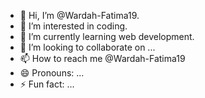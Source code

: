 - 👋 Hi, I’m @Wardah-Fatima19.
- 👀 I’m interested in coding.
- 🌱 I’m currently learning web development.
- 💞️ I’m looking to collaborate on ...
- 📫 How to reach me @Wardah-Fatima19
- 😄 Pronouns: ...
- ⚡ Fun fact: ...

<!---
Wardah-Fatima19/Wardah-Fatima19 is a ✨ special ✨ repository because its `README.md` (this file) appears on your GitHub profile.
You can click the Preview link to take a look at your changes.
--->
